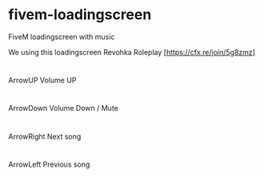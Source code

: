 # fivem-loadingscreen
FiveM loadingscreen with music

We using this loadingscreen Revohka Roleplay [https://cfx.re/join/5g8zmz]

#
ArrowUP Volume UP
#
ArrowDown Volume Down / Mute
#
ArrowRight Next song
#
ArrowLeft Previous song
